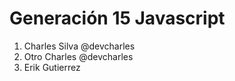# Generación 15 Javascript

1. Charles Silva @devcharles
2. Otro Charles @devcharles
7. Erik Gutierrez